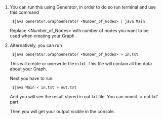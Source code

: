 
1. You can run this using Generator, in order to do so run terminal and use this command

		$java Generator.GraphGenerator <Number_of_Nodes> | java Main
	
   Replace <Number_of_Nodes> with number of nodes you want to be used when creating your Graph .

2. Alternatively, you can run 

		$java Generator.GraphGenerator <Number_of_Nodes> > in.txt
	
   This will create or overwrite file in.txt. This file will contain all the data about your Graph.
   
   Next you have to run
   
		$java Main < in.txt > out.txt
	
   And you will see the result stored in out.txt file. You can ommit '> out.txt' part. 
   
   Then you will get your output visible in the console.


